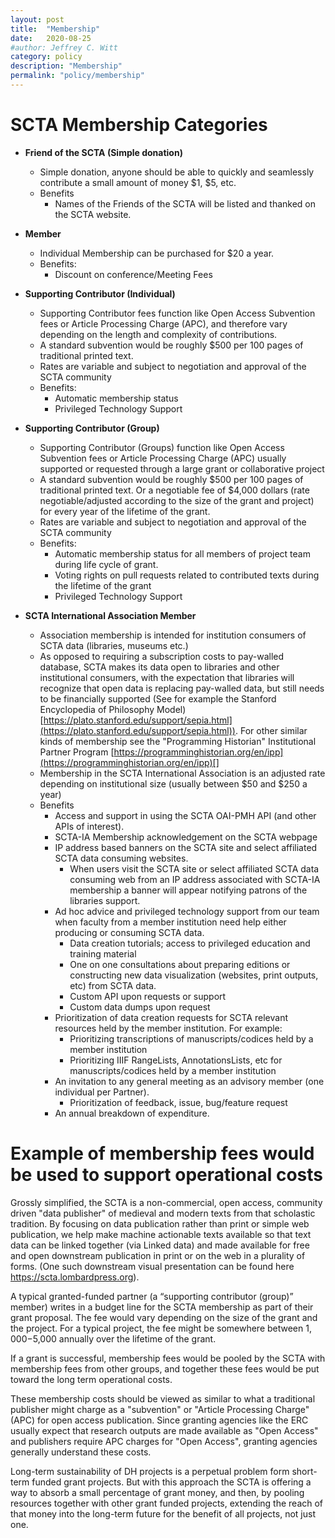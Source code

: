 ```yaml
---
layout: post
title:  "Membership"
date:   2020-08-25
#author: Jeffrey C. Witt
category: policy
description: "Membership"
permalink: "policy/membership"
---
```



# SCTA Membership Categories

* **Friend of the SCTA (Simple donation)**
  * Simple donation, anyone should be able to quickly and seamlessly contribute a small amount of money $1, $5, etc.
  * Benefits
    * Names of the Friends of the SCTA will be listed and thanked on the SCTA website.

* **Member**
  * Individual Membership can be purchased for $20 a year. 
  * Benefits: 
    * Discount on conference/Meeting Fees

* **Supporting Contributor (Individual)**
  * Supporting Contributor fees function like Open Access Subvention fees or Article Processing Charge (APC), and therefore vary depending on the length and complexity of contributions. 
  * A standard subvention would be roughly $500 per 100 pages of traditional printed text. 
  * Rates are variable and subject to negotiation and approval of the SCTA community
  * Benefits: 
    * Automatic membership status
    * Privileged Technology Support

* **Supporting Contributor (Group)**
  * Supporting Contributor (Groups) function like Open Access Subvention fees or Article Processing Charge (APC) usually supported or requested through a large grant or collaborative project
  * A standard subvention would be roughly $500 per 100 pages of traditional printed text. Or a negotiable fee of $4,000 dollars (rate negotiable/adjusted according to the size of the grant and project) for every year of the lifetime of the grant.
  * Rates are variable and subject to negotiation and approval of the SCTA community
  * Benefits: 
    * Automatic membership status for all members of project team during life cycle of grant.
    * Voting rights on pull requests related to contributed texts during the lifetime of the grant
    * Privileged Technology Support

* **SCTA International Association Member**
  * Association membership is intended for institution consumers of SCTA data (libraries, museums etc.)
  * As opposed to requiring a subscription costs to pay-walled database, SCTA makes its data open to libraries and other institutional consumers, with the expectation that libraries will recognize that open data is replacing pay-walled data, but still needs to be financially supported (See for example the Stanford Encyclopedia of Philosophy Model) [https://plato.stanford.edu/support/sepia.html](https://plato.stanford.edu/support/sepia.html)).
  For other similar kinds of membership see the "Programming Historian" Institutional Partner Program [https://programminghistorian.org/en/ipp](https://programminghistorian.org/en/ipp)[]
  * Membership in the SCTA International Association is an adjusted rate depending on institutional size (usually between $50 and $250 a year)
  * Benefits
    * Access and support in using the SCTA OAI-PMH API (and other APIs of interest).
    * SCTA-IA Membership acknowledgement on the SCTA webpage
    * IP address based banners on the SCTA site and select affiliated SCTA data consuming websites. 
      * When users visit the SCTA site or select affiliated SCTA data consuming web from an IP address associated with SCTA-IA membership a banner will appear notifying patrons of the libraries support.
    * Ad hoc advice and privileged technology support from our team when faculty from a member institution need help either producing or consuming SCTA data.
      * Data creation tutorials; access to privileged education and training material
      * One on one consultations about preparing editions or constructing new data visualization (websites, print outputs, etc) from SCTA data.
      * Custom API upon requests or support
      * Custom data dumps upon request
    * Prioritization of data creation requests for SCTA relevant resources held by the member institution. For example:
      * Prioritizing transcriptions of manuscripts/codices held by a member institution
      * Prioritizing IIIF RangeLists, AnnotationsLists, etc for manuscripts/codices held by a member institution
    * An invitation to any general meeting as an advisory member (one individual per Partner).
      * Prioritization of feedback, issue, bug/feature request
    * An annual breakdown of expenditure.


# Example of membership fees would be used to support operational costs

Grossly simplified, the SCTA is a non-commercial, open access, community driven "data publisher" of medieval and modern texts from that scholastic tradition. By focusing on data publication rather than print or simple web publication, we help make machine actionable texts available so that text data can be linked together (via Linked data) and made available for free and open downstream publication in print or on the web in a plurality of forms. (One such downstream visual presentation can be found here https://scta.lombardpress.org). 

A typical granted-funded partner (a “supporting contributor (group)” member) writes in a budget line for the SCTA membership as part of their grant proposal. The fee would vary depending on the size of the grant and the project. For a typical project, the fee might be somewhere between $1,000-$5,000 annually over the lifetime of the grant.

If a grant is successful, membership fees would be pooled by the SCTA with membership fees from other groups, and together these fees would be put toward the long term operational costs. 

These membership costs should be viewed as similar to what a traditional publisher might charge as a "subvention" or "Article Processing Charge" (APC) for open access publication. Since granting agencies like the ERC usually expect that research outputs are made available as "Open Access" and publishers require APC charges for "Open Access", granting agencies generally understand these costs. 

Long-term sustainability of DH projects is a perpetual problem form short-term funded grant projects. But with this approach the SCTA is offering a way to absorb a small percentage of grant money, and then, by pooling resources together with other grant funded projects, extending the reach of that money into the long-term future for the benefit of all projects, not just one.
